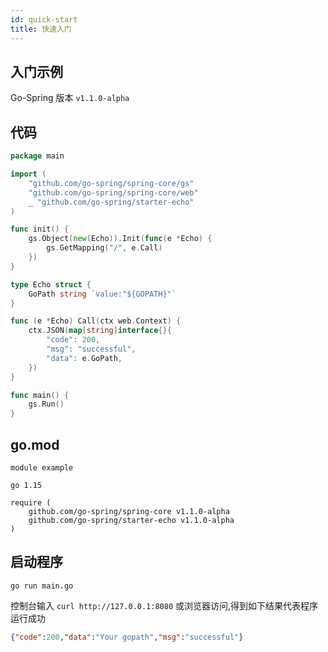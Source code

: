 ```yaml
---
id: quick-start
title: 快速入门
---
```


## 入门示例

Go-Spring 版本 `v1.1.0-alpha`

## 代码

```go
package main

import (
	"github.com/go-spring/spring-core/gs"
	"github.com/go-spring/spring-core/web"
	_ "github.com/go-spring/starter-echo"
)

func init() {
	gs.Object(new(Echo)).Init(func(e *Echo) {
		gs.GetMapping("/", e.Call)
	})
}

type Echo struct {
	GoPath string `value:"${GOPATH}"`
}

func (e *Echo) Call(ctx web.Context) {
	ctx.JSON(map[string]interface{}{
		"code": 200,
		"msg": "successful",
		"data": e.GoPath,
	})
}

func main() {
	gs.Run()
}

```

## go.mod

```
module example

go 1.15

require (
	github.com/go-spring/spring-core v1.1.0-alpha
	github.com/go-spring/starter-echo v1.1.0-alpha
)
```

## 启动程序
```shell
go run main.go
```

控制台输入 `curl http://127.0.0.1:8080` 或浏览器访问,得到如下结果代表程序运行成功

```json
{"code":200,"data":"Your gopath","msg":"successful"}
```